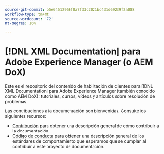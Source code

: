 ```yaml
---
source-git-commit: b5e64512956f0a7f33c2021bc431d69239f2a088
workflow-type: tm+mt
source-wordcount: '72'
ht-degree: 16%

---
```

# [!DNL XML Documentation] para Adobe Experience Manager (o AEM DoX)

Este es el repositorio del contenido de habilitación de clientes para [!DNL XML Documentation] para Adobe Experience Manager (también conocido como AEM DoX): tutoriales, cursos, vídeos y artículos sobre resolución de problemas.

Las contribuciones a la documentación son bienvenidas. Consulte los siguientes recursos:

* [Contribución](contributing.md) para obtener una descripción general de cómo contribuir a la documentación.
* [Código de conducta](code-of-conduct.md) para obtener una descripción general de los estándares de comportamiento que esperamos que se cumplan al contribuir a este proyecto de documentación.
